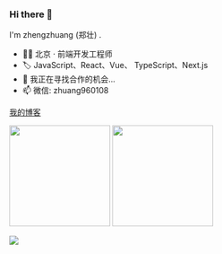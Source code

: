 ### Hi there 👋

I'm zhengzhuang (郑壮) .

- 👨‍💻 北京 · 前端开发工程师
- 🏷️ JavaScript、React、Vue、 TypeScript、Next.js
- 👯 我正在寻找合作的机会...
- 📫 微信: zhuang960108

<a href='https://blog-zhengzhuang.vercel.app' target='_blank'>我的博客</a>

<p float="left">
  <img src="https://github-readme-stats.vercel.app/api?username=zhengzhuang96&show_icons=true" height="180" />
  <img src="https://github-readme-stats.vercel.app/api/top-langs/?username=zhengzhuang96&layout=compact" height="180" />
</p>


![](https://profile-counter.glitch.me/zhengzhuang96/count.svg)

<!--
<p float="left">
  <img src="https://github-readme-stats.vercel.app/api?username=zhengzhuang96&show_icons=true&theme=radical" height="180" />
  <img src="https://github-readme-stats.vercel.app/api/top-langs/?username=zhengzhuang96&layout=compact&theme=radical" height="180" />
</p>

![](https://profile-counter.glitch.me/zhengzhuang96/count.svg)
-->

<!--
**zhengzhuang96/zhengzhuang96** is a ✨ _special_ ✨ repository because its `README.md` (this file) appears on your GitHub profile.

Here are some ideas to get you started:

- 🔭 I’m currently working on ...
- 🌱 I’m currently learning ...
- 👯 I’m looking to collaborate on ...
- 🤔 I’m looking for help with ...
- 💬 Ask me about ...
- 📫 How to reach me: ...
- 😄 Pronouns: ...
- ⚡ Fun fact: ...
-->
